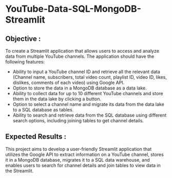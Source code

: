 # YouTube-Data-SQL-MongoDB-Streamlit
## Objective :
 To create a Streamlit application that allows users to access and analyze data from multiple YouTube channels. The application should have the following features:
  
  
- Ability to input a YouTube channel ID and retrieve all the relevant data (Channel name, subscribers, total video count, playlist ID, video ID, likes, dislikes,   comments of each video) using Google API.
- Option to store the data in a MongoDB database as a data lake.
- Ability to collect data for up to 10 different YouTube channels and store them in the data lake by clicking a button.
- Option to select a channel name and migrate its data from the data lake to a SQL database as tables.
- Ability to search and retrieve data from the SQL database using different search options, including joining tables to get channel details.


## Expected Results : 
   This project aims to develop a user-friendly Streamlit application that utilizes the Google API to extract information on a YouTube channel, stores it in a MongoDB database, migrates it to a SQL data warehouse, and enables users to search for channel details and join tables to view data in the Streamlit.
